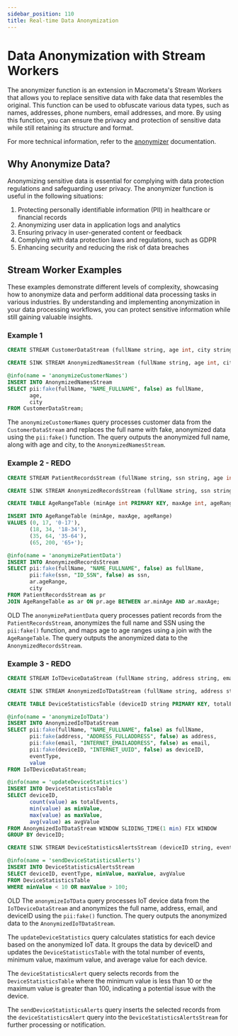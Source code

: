 ```yaml
---
sidebar_position: 110
title: Real-time Data Anonymization
---
```


# Data Anonymization with Stream Workers

The anonymizer function is an extension in Macrometa's Stream Workers that allows you to replace sensitive data with fake data that resembles the original. This function can be used to obfuscate various data types, such as names, addresses, phone numbers, email addresses, and more. By using this function, you can ensure the privacy and protection of sensitive data while still retaining its structure and format.

For more technical information, refer to the [anonymizer](query-guide/functions/anonymizer/anonymizer) documentation.

## Why Anonymize Data?

Anonymizing sensitive data is essential for complying with data protection regulations and safeguarding user privacy. The anonymizer function is useful in the following situations:

1. Protecting personally identifiable information (PII) in healthcare or financial records
2. Anonymizing user data in application logs and analytics
3. Ensuring privacy in user-generated content or feedback
4. Complying with data protection laws and regulations, such as GDPR
5. Enhancing security and reducing the risk of data breaches

## Stream Worker Examples

These examples demonstrate different levels of complexity, showcasing how to anonymize data and perform additional data processing tasks in various industries. By understanding and implementing anonymization in your data processing workflows, you can protect sensitive information while still gaining valuable insights.

### Example 1

```sql
CREATE STREAM CustomerDataStream (fullName string, age int, city string);

CREATE SINK STREAM AnonymizedNamesStream (fullName string, age int, city string);

@info(name = 'anonymizeCustomerNames')
INSERT INTO AnonymizedNamesStream
SELECT pii:fake(fullName, "NAME_FULLNAME", false) as fullName,
       age,
       city
FROM CustomerDataStream;
```

The `anonymizeCustomerNames` query processes customer data from the `CustomerDataStream` and replaces the full name with fake, anonymized data using the `pii:fake()` function. The query outputs the anonymized full name, along with age and city, to the `AnonymizedNamesStream`.

### Example 2 - REDO

```sql
CREATE STREAM PatientRecordsStream (fullName string, ssn string, age int, city string);

CREATE SINK STREAM AnonymizedRecordsStream (fullName string, ssn string, ageRange string, city string);

CREATE TABLE AgeRangeTable (minAge int PRIMARY KEY, maxAge int, ageRange string);

INSERT INTO AgeRangeTable (minAge, maxAge, ageRange)
VALUES (0, 17, '0-17'),
       (18, 34, '18-34'),
       (35, 64, '35-64'),
       (65, 200, '65+');

@info(name = 'anonymizePatientData')
INSERT INTO AnonymizedRecordsStream
SELECT pii:fake(fullName, "NAME_FULLNAME", false) as fullName,
       pii:fake(ssn, "ID_SSN", false) as ssn,
       ar.ageRange,
       city
FROM PatientRecordsStream as pr
JOIN AgeRangeTable as ar ON pr.age BETWEEN ar.minAge AND ar.maxAge;
```

OLD
The `anonymizePatientData` query processes patient records from the `PatientRecordsStream`, anonymizes the full name and SSN using the `pii:fake()` function, and maps age to age ranges using a join with the `AgeRangeTable`. The query outputs the anonymized data to the `AnonymizedRecordsStream`.

### Example 3 - REDO

```sql
CREATE STREAM IoTDeviceDataStream (fullName string, address string, email string, deviceID string, eventType string, value double);

CREATE SINK STREAM AnonymizedIoTDataStream (fullName string, address string, email string, deviceID string, eventType string, value double);

CREATE TABLE DeviceStatisticsTable (deviceID string PRIMARY KEY, totalEvents int, minValue double, maxValue double, avgValue double);

@info(name = 'anonymizeIoTData')
INSERT INTO AnonymizedIoTDataStream
SELECT pii:fake(fullName, "NAME_FULLNAME", false) as fullName,
       pii:fake(address, "ADDRESS_FULLADDRESS", false) as address,
       pii:fake(email, "INTERNET_EMAILADDRESS", false) as email,
       pii:fake(deviceID, "INTERNET_UUID", false) as deviceID,
       eventType,
       value
FROM IoTDeviceDataStream;

@info(name = 'updateDeviceStatistics')
INSERT INTO DeviceStatisticsTable
SELECT deviceID,
       count(value) as totalEvents,
       min(value) as minValue,
       max(value) as maxValue,
       avg(value) as avgValue
FROM AnonymizedIoTDataStream WINDOW SLIDING_TIME(1 min) FIX WINDOW
GROUP BY deviceID;

CREATE SINK STREAM DeviceStatisticsAlertsStream (deviceID string, eventType string, minValue double, maxValue double, avgValue double);

@info(name = 'sendDeviceStatisticsAlerts')
INSERT INTO DeviceStatisticsAlertsStream
SELECT deviceID, eventType, minValue, maxValue, avgValue
FROM DeviceStatisticsTable
WHERE minValue < 10 OR maxValue > 100;
```

OLD
The `anonymizeIoTData` query processes IoT device data from the `IoTDeviceDataStream` and anonymizes the full name, address, email, and deviceID using the `pii:fake()` function. The query outputs the anonymized data to the `AnonymizedIoTDataStream`.

The `updateDeviceStatistics` query calculates statistics for each device based on the anonymized IoT data. It groups the data by deviceID and updates the `DeviceStatisticsTable` with the total number of events, minimum value, maximum value, and average value for each device.

The `deviceStatisticsAlert` query selects records from the `DeviceStatisticsTable` where the minimum value is less than 10 or the maximum value is greater than 100, indicating a potential issue with the device.

The `sendDeviceStatisticsAlerts` query inserts the selected records from the `deviceStatisticsAlert` query into the `DeviceStatisticsAlertsStream` for further processing or notification.
